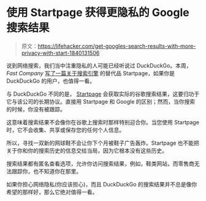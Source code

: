 # 使用 Startpage 获得更隐私的 Google 搜索结果

> 原文：<https://lifehacker.com/get-googles-search-results-with-more-privacy-with-start-1840131506>

说到网络搜索，我们当中注重隐私的人可能已经听说过 DuckDuckGo。本周， *Fast Company* [写了一篇关于搜索引擎](https://www.fastcompany.com/90437058/this-alternative-search-engine-is-basically-google-without-the-privacy-headaches) 的替代品 Startpage，如果你是 DuckDuckGo 的用户，也值得一看。



与 DuckDuckGo 不同的是， [Startpage](https://www.startpage.com/) 会获取实际的谷歌搜索结果，这要归功于它与该公司的长期协议。直接用 Startpage 和 Google 的区别；然而，当你搜索的时候，你没有被跟踪。

这意味着搜索结果不会像你在谷歌上搜索时那样特别迎合你。当您使用 Startpage 时，它不会收集、共享或保存您的任何个人信息。

所以，寻找一双新的网球鞋不会让你下个月被鞋子广告轰炸。Startpage 也不能把关于你和你的搜索历史的信息交给当局，因为它根本没有这些历史。

搜索结果都有匿名查看选项，允许你访问搜索结果，例如，鞋类网站，而零售商无法跟踪你，也不知道你在那里。

如果你担心网络隐私(你应该担心)，而且 DuckDuckGo 的搜索结果并不总是像你希望的那样好，那么它绝对值得一看。